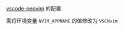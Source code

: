 [vscode-neovim](https://github.com/vscode-neovim/vscode-neovim) 的配置

需将环境变量 `NVIM_APPNAME` 的值修改为 `VSCNvim`
